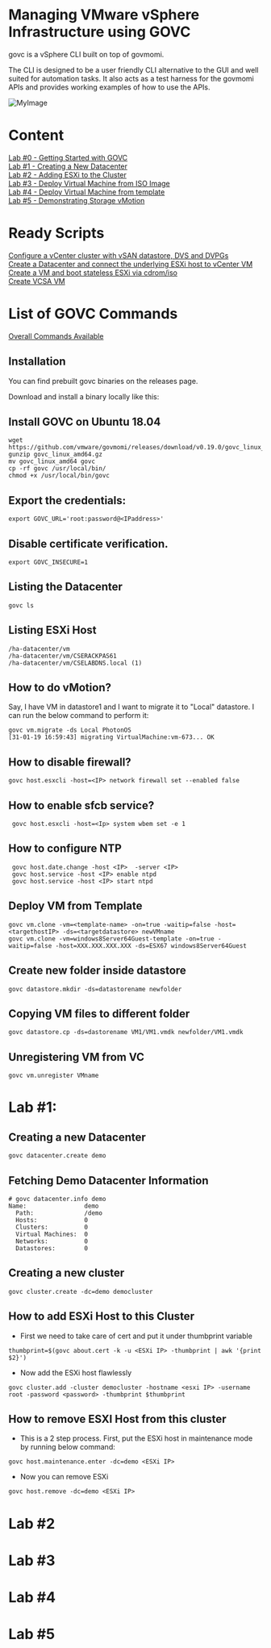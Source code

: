 # Managing VMware vSphere Infrastructure using GOVC 

govc is a vSphere CLI built on top of govmomi.

The CLI is designed to be a user friendly CLI alternative to the GUI and well suited for automation tasks. It also acts as a test harness for the govmomi APIs and provides working examples of how to use the APIs.

![MyImage](https://github.com/collabnix/govc/blob/master/govc-gocmomi.png)<br>

# Content

[Lab #0 - Getting Started with GOVC](https://github.com/collabnix/govc/blob/master/README.md#installation)<br>
[Lab #1 - Creating a New Datacenter](https://github.com/collabnix/govc/blob/master/README.md#lab-1)<br>
[Lab #2 - Adding ESXi to the Cluster](https://github.com/collabnix/govc/blob/master/README.md#lab-2)<br>
[Lab #3 - Deploy Virtual Machine from ISO Image](https://github.com/collabnix/govc/blob/master/README.md#lab-3)<br>
[Lab #4 - Deploy Virtual Machine from template](https://github.com/collabnix/govc/blob/master/README.md#lab-4)<br>
[Lab #5 - Demonstrating Storage vMotion](https://github.com/collabnix/govc/blob/master/README.md#lab-5)<br>

# Ready Scripts

[Configure a vCenter cluster with vSAN datastore, DVS and DVPGs ](https://github.com/collabnix/govc/blob/master/scripts/create-cluster.sh)<br>
[Create a Datacenter and connect the underlying ESXi host to vCenter VM](https://github.com/collabnix/govc/blob/master/scripts/create-standalone.sh)<br>
[Create a VM and boot stateless ESXi via cdrom/iso](https://github.com/collabnix/govc/blob/master/scripts/create-esxi-vm.sh)<br>
[Create VCSA VM](https://github.com/collabnix/govc/blob/master/scripts/create-vcsa-vm.sh)<br>


# List of GOVC Commands

[Overall Commands Available](https://github.com/collabnix/govc/blob/master/cmdlets/USAGE.md)<br>

## Installation

You can find prebuilt govc binaries on the releases page.

Download and install a binary locally like this:


## Install GOVC on Ubuntu 18.04

```
wget https://github.com/vmware/govmomi/releases/download/v0.19.0/govc_linux_amd64.gz
gunzip govc_linux_amd64.gz
mv govc_linux_amd64 govc
cp -rf govc /usr/local/bin/
chmod +x /usr/local/bin/govc
```

## Export the credentials:

```
export GOVC_URL='root:password@<IPaddress>'
```

## Disable certificate verification.

```
export GOVC_INSECURE=1
```

## Listing the Datacenter

```
govc ls 
```

## Listing ESXi Host 

```
/ha-datacenter/vm
/ha-datacenter/vm/CSERACKPAS61
/ha-datacenter/vm/CSELABDNS.local (1)
```

##  How to do vMotion?

Say, I have VM in datastore1 and I want to migrate it to "Local" datastore. I can run the below command to perform it:

```
govc vm.migrate -ds Local PhotonOS
[31-01-19 16:59:43] migrating VirtualMachine:vm-673... OK
```

## How to disable firewall?

```
govc host.esxcli -host=<IP> network firewall set --enabled false
```

## How to enable sfcb service?

```
 govc host.esxcli -host=<Ip> system wbem set -e 1
```

## How to configure NTP

```
 govc host.date.change -host <IP>  -server <IP>
 govc host.service -host <IP> enable ntpd
 govc host.service -host <IP> start ntpd
```

## Deploy VM from Template

```
govc vm.clone -vm=<template-name> -on=true -waitip=false -host=<targethostIP> -ds=<targetdatastore> newVMname
govc vm.clone -vm=windows8Server64Guest-template -on=true -waitip=false -host=XXX.XXX.XXX.XXX -ds=ESX67 windows8Server64Guest
```
## Create new folder inside datastore

```
govc datastore.mkdir -ds=datastorename newfolder
```

## Copying VM files to different folder

```
govc datastore.cp -ds=dastorename VM1/VM1.vmdk newfolder/VM1.vmdk
```

## Unregistering VM from VC

```
govc vm.unregister VMname
```


# Lab #1: 

## Creating a new Datacenter

```
govc datacenter.create demo
```

## Fetching Demo Datacenter Information

```
# govc datacenter.info demo
Name:                demo
  Path:              /demo
  Hosts:             0
  Clusters:          0
  Virtual Machines:  0
  Networks:          0
  Datastores:        0

```

## Creating a new cluster

```
govc cluster.create -dc=demo democluster

```

## How to add ESXi Host to this Cluster

- First we need to take care of cert and put it under thumbprint variable

```
thumbprint=$(govc about.cert -k -u <ESXi IP> -thumbprint | awk '{print $2}') 
```

- Now add the ESXi host flawlessly

```
govc cluster.add -cluster democluster -hostname <esxi IP> -username root -password <password> -thumbprint $thumbprint 
```



## How to remove ESXI Host from this cluster

- This is a 2 step process. First, put the ESXi host in maintenance mode by running below command:

```
govc host.maintenance.enter -dc=demo <ESXi IP> 
```

- Now you can remove ESXi

```
govc host.remove -dc=demo <ESXi IP>
```

# Lab #2
<TBD>

# Lab #3
<TBD>

# Lab #4 
<TBD>
 
 # Lab #5
 <TBD>
